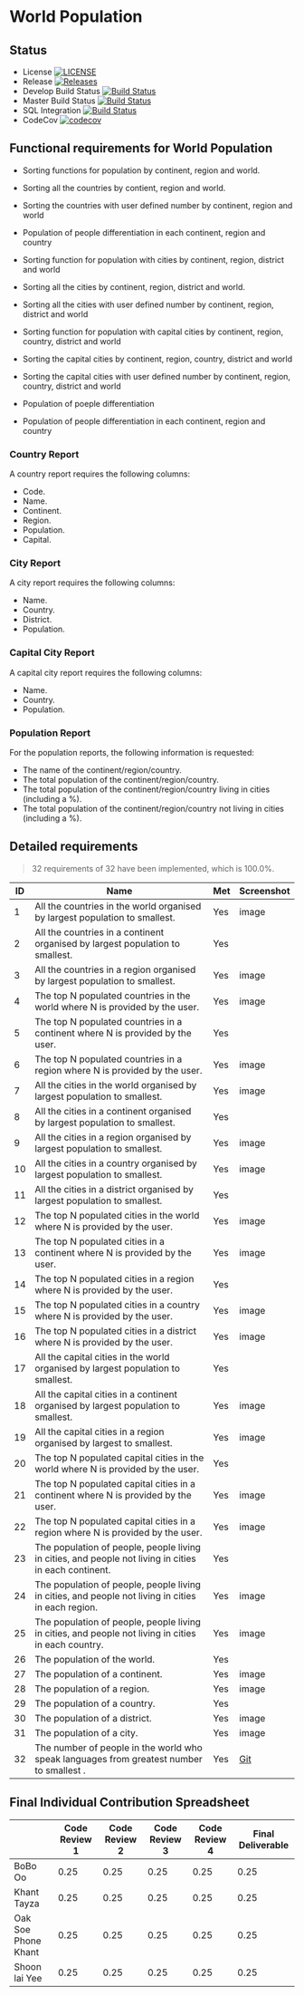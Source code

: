 
# World Population

## Status 


- License [![LICENSE](https://img.shields.io/github/license/bobooo40/world_population.svg?style=flat-square)](https://github.com/bobooo40/world_population)
- Release [![Releases](https://img.shields.io/github/release/bobooo40/world_population/all.svg?style=flat-square)](https://github.com/bobooo40/world_population)
- Develop Build Status [![Build Status](https://travis-ci.org/bobooo40/world_population.svg?branch=develop)](https://travis-ci.org/bobooo40/world_population)
- Master Build Status [![Build Status](https://travis-ci.org/bobooo40/world_population.svg?branch=master)](https://travis-ci.org/bobooo40/world_population)
- SQL Integration [![Build Status](https://travis-ci.org/bobooo40/world_population.svg?branch=feature/mysql-integration)](https://travis-ci.org/bobooo40/world_population)
- CodeCov [![codecov](https://codecov.io/gh/bobooo40/world_population/branch/master/graph/badge.svg)](https://codecov.io/gh/bobooo40/world_population)



## Functional requirements for World Population

- Sorting functions for population by continent, region and world. 
- Sorting all the countries by contient, region and world. 
- Sorting the countries with user defined number by continent, region and world
- Population of people differentiation in each continent, region and country 

- Sorting function for population with cities by continent, region, district and world
- Sorting all the cities by continent, region, district and world. 
- Sorting all the cities with user defined number by continent, region, district and world

- Sorting function for population with capital cities by continent, region, country, district and world
- Sorting the capital cities by continent, region, country, district and world
- Sorting the capital cities with user defined number by continent, region, country, district and world

- Population of poeple differentiation 
- Population of people differentiation in each continent, region and country

### Country Report
A country report requires the following columns:

- Code.
- Name.
- Continent.
- Region.
- Population.
- Capital.

### City Report
A city report requires the following columns:

- Name.
- Country.
- District.
- Population.

### Capital City Report
A capital city report requires the following columns:
  
- Name.
- Country.
- Population.

### Population Report
For the population reports, the following information is requested:

- The name of the continent/region/country.
- The total population of the continent/region/country.
- The total population of the continent/region/country living in cities (including a %).
- The total population of the continent/region/country not living in cities (including a %).

## Detailed requirements

> 32 requirements of 32 have been implemented, which is 100.0%.

| ID    | Name | Met  | Screenshot |
|-------|------|------|------------|
| 1     | All the countries in the world organised by largest population to smallest. | Yes | image |
| 2     | All the countries in a continent organised by largest population to smallest. | Yes |   |
| 3     | All the countries in a region organised by largest population to smallest. | Yes | image |
| 4     | The top N populated countries in the world where N is provided by the user. | Yes | image |
| 5     | The top N populated countries in a continent where N is provided by the user. | Yes |   |
| 6     | The top N populated countries in a region where N is provided by the user. | Yes | image |
| 7     | All the cities in the world organised by largest population to smallest. | Yes | image |
| 8     | All the cities in a continent organised by largest population to smallest. | Yes |   |
| 9     | All the cities in a region organised by largest population to smallest. | Yes | image |
| 10     | All the cities in a country organised by largest population to smallest. | Yes | image |
| 11    | All the cities in a district organised by largest population to smallest. | Yes |   |
| 12    | The top N populated cities in the world where N is provided by the user. | Yes | image |
| 13    | The top N populated cities in a continent where N is provided by the user. | Yes | image |
| 14    | The top N populated cities in a region where N is provided by the user. | Yes |   |
| 15    | The top N populated cities in a country where N is provided by the user. | Yes | image |
| 16    | The top N populated cities in a district where N is provided by the user. | Yes | image |
| 17    | All the capital cities in the world organised by largest population to smallest. | Yes |   |
| 18    | All the capital cities in a continent organised by largest population to smallest. | Yes | image |
| 19    | All the capital cities in a region organised by largest to smallest. | Yes | image |
| 20    | The top N populated capital cities in the world where N is provided by the user. | Yes |   |
| 21    | The top N populated capital cities in a continent where N is provided by the user. | Yes | image |
| 22    | The top N populated capital cities in a region where N is provided by the user. | Yes | image |
| 23    | The population of people, people living in cities, and people not living in cities in each continent. | Yes |   |
| 24    | The population of people, people living in cities, and people not living in cities in each region. | Yes | image |
| 25    | The population of people, people living in cities, and people not living in cities in each country. | Yes | image |
| 26    | The population of the world. | Yes |   |
| 27    | The population of a continent. | Yes | image |
| 28    | The population of a region. | Yes | image |
| 29    | The population of a country. | Yes |   |
| 30    | The population of a district. | Yes | image |
| 31    | The population of a city. | Yes | image |
| 32    | The number of people in the world who speak languages from greatest number to smallest . | Yes | [Git](/img/1.png)|

## Final Individual Contribution Spreadsheet
 |      | Code Review 1 | Code Review 2 | Code Review 3 | Code Review 4 | Final Deliverable |
|------|---------------|---------------|---------------|---------------|-------------------|
| BoBo Oo | 0.25 | 0.25 | 0.25 | 0.25 | 0.25 |
| Khant Tayza | 0.25 | 0.25 | 0.25 | 0.25 | 0.25 |
| Oak Soe Phone Khant | 0.25 | 0.25 | 0.25 | 0.25 | 0.25 |
| Shoon lai Yee | 0.25 | 0.25 | 0.25 | 0.25 | 0.25|
